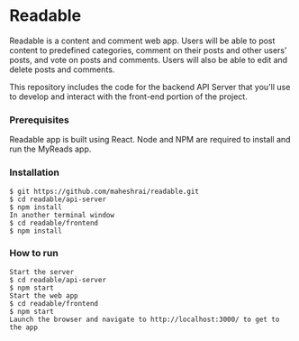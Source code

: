 # Readable

Readable is a content and comment web app. Users will be able to post content to predefined categories, comment on their posts and other users' posts, and vote on posts and comments. Users will also be able to edit and delete posts and comments.

This repository includes the code for the backend API Server that you'll use to develop and interact with the front-end portion of the project.

### Prerequisites

Readable app is built using React. Node and NPM are required to install and run the MyReads app.

### Installation

```
$ git https://github.com/maheshrai/readable.git
$ cd readable/api-server
$ npm install
In another terminal window
$ cd readable/frontend
$ npm install
```

### How to run

```
Start the server
$ cd readable/api-server
$ npm start
Start the web app
$ cd readable/frontend
$ npm start
Launch the browser and navigate to http://localhost:3000/ to get to the app
```


